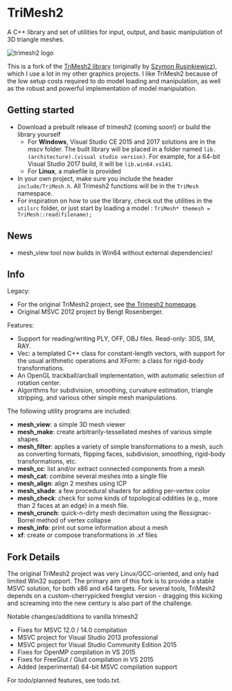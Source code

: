# TriMesh2

A C++ library and set of utilities for input, output, and basic manipulation of 3D triangle meshes.

![trimesh2 logo](https://raw.githubusercontent.com/Forceflow/trimesh2/master/html/trimesh_logo.jpg)

This is a fork of the [TriMesh2 library](http://gfx.cs.princeton.edu/proj/trimesh2/) (originally by [Szymon Rusinkiewicz](https://www.cs.princeton.edu/~smr/)), which I use a lot in my other graphics projects. I like TriMesh2 because of the low setup costs required to do model loading and manipulation, as well as the robust and powerful implementation of model manipulation.
 
## Getting started
 * Download a prebuilt release of trimesh2 (coming soon!) or build the library yourself
   * For **Windows**, Visual Studio CE 2015 and 2017 solutions are in the *mscv* folder. The built library will be placed in a folder named `lib.(architecture).(visual studio version)`. For example, for a 64-bit Visual Studio 2017 build, it will be `lib.win64.vs141`.
   * For **Linux**, a makefile is provided
 * In your own project, make sure you include the header `include/TriMesh.h`. All Trimesh2 functions will be in the `TriMesh` namespace.
 * For inspiration on how to use the library, check out the utilities in the `utilsrc` folder, or just start by loading a model : `TriMesh* themesh = TriMesh::read(filename);`
 
## News
 * mesh_view tool now builds in Win64 without external dependencies!

## Info
Legacy:

 * For the original TriMesh2 project, see [the Trimesh2 homepage](http://gfx.cs.princeton.edu/proj/trimesh2/).
 * Original MSVC 2012 project by Bengt Rosenberger.
 
Features: 

 * Support for reading/writing PLY, OFF, OBJ files. Read-only: 3DS, SM, RAY.
 * Vec: a templated C++ class for constant-length vectors, with support for the usual arithmetic operations and XForm: a class for rigid-body transformations.
 * An OpenGL trackball/arcball implementation, with automatic selection of rotation center.
 * Algorithms for subdivision, smoothing, curvature estimation, triangle stripping, and various other simple mesh manipulations.

The following utility programs are included:

 * **mesh_view**: a simple 3D mesh viewer
 * **mesh_make**: create arbitrarily-tessellated meshes of various simple shapes
 * **mesh_filter**: applies a variety of simple transformations to a mesh, such as converting formats, flipping faces, subdivision, smoothing, rigid-body transformations, etc.
 * **mesh_cc**: list and/or extract connected components from a mesh
 * **mesh_cat**: combine several meshes into a single file
 * **mesh_align**: align 2 meshes using ICP
 * **mesh_shade**: a few procedural shaders for adding per-vertex color
 * **mesh_check**: check for some kinds of topological oddities (e.g., more than 2 faces at an edge) in a mesh file.
 * **mesh_crunch**: quick-n-dirty mesh decimation using the Rossignac-Borrel method of vertex collapse
 * **mesh_info**: print out some information about a mesh
 * **xf**: create or compose transformations in .xf files

## Fork Details

The original TriMesh2 project was very Linux/GCC-oriented, and only had limited Win32 support. The primary aim of this fork is to provide a stable MSVC solution, for both x86 and x64 targets. For several tools, TriMesh2 depends on a custom-cherrypicked freeglut version - dragging this kicking and screaming into the new century is also part of the challenge.

Notable changes/additions to vanilla trimesh2
 * Fixes for MSVC 12.0 / 14.0 compilation
 * MSVC project for Visual Studio 2013 professional
 * MSVC project for Visual Studio Community Edition 2015
 * Fixes for OpenMP compilation in VS 2015
 * Fixes for FreeGlut / Gluit compilation in VS 2015
 * Added (experimental) 64-bit MSVC compilation support

For todo/planned features, see todo.txt.
